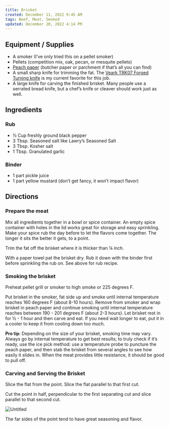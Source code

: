```yaml
---
title: Brisket
created: December 11, 2022 9:45 AM
tags: Beef, Meat, Smoked
updated: December 20, 2022 4:14 PM
---
```


## Equipment / Supplies

- A smoker (I’ve only tried this on a pellet smoker)
- Pellets (competition mix, oak, pecan, or mesquite pellets)
- [Peach paper](https://a.co/d/fHGN1Y5) (butcher paper or parchment if that’s all you can find)
- A small sharp knife for trimming the fat. The [Veark TRK07 Forged Turning knife](https://veark.com/collections/all-products/products/trk07-turning-knife) is my current favorite for this job.
- A large knife for carving the finished brisket. Many people use a serrated bread knife, but a chef’s knife or cleaver should work just as well.

## Ingredients

### Rub

- ½ Cup freshly ground black pepper
- 3 Tbsp. Seasoned salt like Lawry’s Seasoned Salt
- 3 Tbsp. Kosher salt
- 1 Tbsp. Granulated garlic

### Binder

- 1 part pickle juice
- 1 part yellow mustard (don’t get fancy, it won’t impact flavor)

## Directions

### Prepare the meat

Mix all ingredients together in a bowl or spice container. An empty spice container with holes in the lid works great for storage and easy sprinkling.
Make your spice rub the day before to let the flavors come together. The longer it sits the better it gets, to a point.

Trim the fat off the brisket where it is thicker than ¼ inch.

With a paper towel pat the brisket dry. Rub it down with the binder first before sprinkling the rub on. See above for rub recipe.

### Smoking the brisket

Preheat pellet grill or smoker to high smoke or 225 degrees F.

Put brisket in the smoker, fat side up and smoke until internal temperature reaches 160 degrees F (about 8-10 hours). Remove from smoker and wrap brisket in peach paper and continue smoking until internal temperature reaches between 190 - 201 degrees F (about 2-3 hours). Let brisket rest in for ½ - 1 hour and then carve and eat. If you need wait longer to eat, put it in a cooler to keep it from cooling down too much.

**Pro tip**: Depending on the size of your brisket, smoking time may vary. Always go by internal temperature to get best results; to truly check if it’s ready, use the ice pick method: use a temperature probe to puncture the peach paper, and then stab the brisket from several angles to see how easily it slides in. When the meat provides little resistance, it should be good to pull off.

### Carving and Serving the Brisket

Slice the flat from the point. Slice the flat parallel to that first cut.

Cut the point in half, perpendicular to the first separating cut and slice parallel to that second cut.

![Untitled](Untitled.png)

The far sides of the point tend to have great seasoning and flavor.